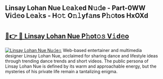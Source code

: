 ## Linsay Lohan Nue L𝚎a𝚔ed N𝚞𝚍e - Part-0WW Vi𝚍𝚎o L𝚎a𝚔s - H𝚘𝚝 O𝚗𝚕yf𝚊ns P𝚑𝚘tos HxOXd

# <h2><a href="http://kf5oex.oniu.top/?m=Linsay+Lohan+Nue">🔗👉 🔴 Linsay Lohan Nue P𝚑ot𝚘𝚜 V𝚒d𝚎o</a></h2>

[![Linsay Lohan Nue Nu𝚍e𝚜](https://i.imgur.com/0qMVB7G.gif)](http://kf5oex.oniu.top/?m=Linsay+Lohan+Nue)
Web-based entertainer and multimedia designer Linsay Lohan Nue, acclaimed for sharing dance and lifestyle ideas through trending dance trends and short videos. The public persona of Linsay Lohan Nue is defined by its warm and approachable energy, but the mysteries of his private life remain a tantalizing enigma.  
